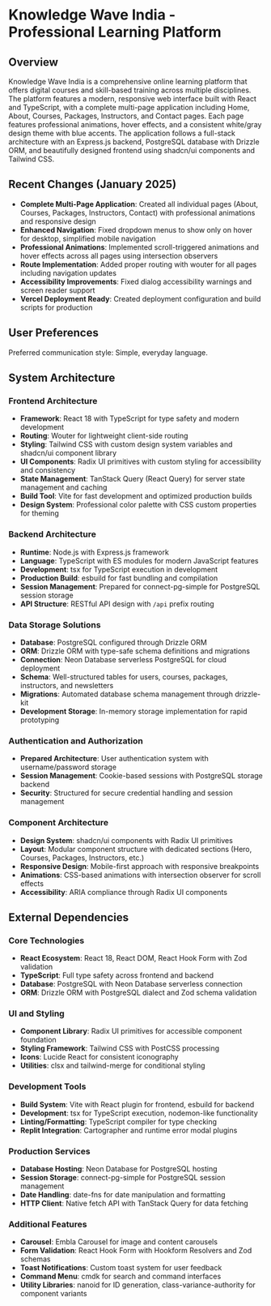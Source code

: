 # Knowledge Wave India - Professional Learning Platform

## Overview

Knowledge Wave India is a comprehensive online learning platform that offers digital courses and skill-based training across multiple disciplines. The platform features a modern, responsive web interface built with React and TypeScript, with a complete multi-page application including Home, About, Courses, Packages, Instructors, and Contact pages. Each page features professional animations, hover effects, and a consistent white/gray design theme with blue accents. The application follows a full-stack architecture with an Express.js backend, PostgreSQL database with Drizzle ORM, and beautifully designed frontend using shadcn/ui components and Tailwind CSS.

## Recent Changes (January 2025)

- **Complete Multi-Page Application**: Created all individual pages (About, Courses, Packages, Instructors, Contact) with professional animations and responsive design
- **Enhanced Navigation**: Fixed dropdown menus to show only on hover for desktop, simplified mobile navigation
- **Professional Animations**: Implemented scroll-triggered animations and hover effects across all pages using intersection observers
- **Route Implementation**: Added proper routing with wouter for all pages including navigation updates
- **Accessibility Improvements**: Fixed dialog accessibility warnings and screen reader support
- **Vercel Deployment Ready**: Created deployment configuration and build scripts for production

## User Preferences

Preferred communication style: Simple, everyday language.

## System Architecture

### Frontend Architecture
- **Framework**: React 18 with TypeScript for type safety and modern development
- **Routing**: Wouter for lightweight client-side routing
- **Styling**: Tailwind CSS with custom design system variables and shadcn/ui component library
- **UI Components**: Radix UI primitives with custom styling for accessibility and consistency
- **State Management**: TanStack Query (React Query) for server state management and caching
- **Build Tool**: Vite for fast development and optimized production builds
- **Design System**: Professional color palette with CSS custom properties for theming

### Backend Architecture
- **Runtime**: Node.js with Express.js framework
- **Language**: TypeScript with ES modules for modern JavaScript features
- **Development**: tsx for TypeScript execution in development
- **Production Build**: esbuild for fast bundling and compilation
- **Session Management**: Prepared for connect-pg-simple for PostgreSQL session storage
- **API Structure**: RESTful API design with `/api` prefix routing

### Data Storage Solutions
- **Database**: PostgreSQL configured through Drizzle ORM
- **ORM**: Drizzle ORM with type-safe schema definitions and migrations
- **Connection**: Neon Database serverless PostgreSQL for cloud deployment
- **Schema**: Well-structured tables for users, courses, packages, instructors, and newsletters
- **Migrations**: Automated database schema management through drizzle-kit
- **Development Storage**: In-memory storage implementation for rapid prototyping

### Authentication and Authorization
- **Prepared Architecture**: User authentication system with username/password storage
- **Session Management**: Cookie-based sessions with PostgreSQL storage backend
- **Security**: Structured for secure credential handling and session management

### Component Architecture
- **Design System**: shadcn/ui components with Radix UI primitives
- **Layout**: Modular component structure with dedicated sections (Hero, Courses, Packages, Instructors, etc.)
- **Responsive Design**: Mobile-first approach with responsive breakpoints
- **Animations**: CSS-based animations with intersection observer for scroll effects
- **Accessibility**: ARIA compliance through Radix UI components

## External Dependencies

### Core Technologies
- **React Ecosystem**: React 18, React DOM, React Hook Form with Zod validation
- **TypeScript**: Full type safety across frontend and backend
- **Database**: PostgreSQL with Neon Database serverless connection
- **ORM**: Drizzle ORM with PostgreSQL dialect and Zod schema validation

### UI and Styling
- **Component Library**: Radix UI primitives for accessible component foundation
- **Styling Framework**: Tailwind CSS with PostCSS processing
- **Icons**: Lucide React for consistent iconography
- **Utilities**: clsx and tailwind-merge for conditional styling

### Development Tools
- **Build System**: Vite with React plugin for frontend, esbuild for backend
- **Development**: tsx for TypeScript execution, nodemon-like functionality
- **Linting/Formatting**: TypeScript compiler for type checking
- **Replit Integration**: Cartographer and runtime error modal plugins

### Production Services
- **Database Hosting**: Neon Database for PostgreSQL hosting
- **Session Storage**: connect-pg-simple for PostgreSQL session management
- **Date Handling**: date-fns for date manipulation and formatting
- **HTTP Client**: Native fetch API with TanStack Query for data fetching

### Additional Features
- **Carousel**: Embla Carousel for image and content carousels
- **Form Validation**: React Hook Form with Hookform Resolvers and Zod schemas
- **Toast Notifications**: Custom toast system for user feedback
- **Command Menu**: cmdk for search and command interfaces
- **Utility Libraries**: nanoid for ID generation, class-variance-authority for component variants